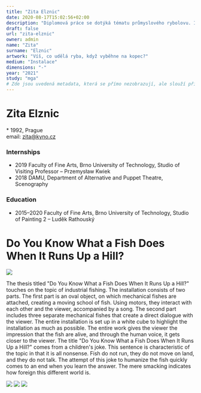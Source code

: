 ```yaml
---
title: "Zita Elznic"
date: 2020-08-17T15:02:56+02:00
description: "Diplomová práce se dotýká tématu průmyslového rybolovu. Instalace obsahuje dvě části."
draft: false
url: "zita-elznic"
owner: admin
name: "Zita"
surname: "Elznic"
artwork: "Víš, co udělá ryba, když vyběhne na kopec?"
medium: "Instalace"
dimensions: "-"
year: "2021"
study: "mga"
# Zde jsou uvedená metadata, která se přímo nezobrazují, ale slouží při generování webu - tagů pro Facebook a Twitter, atd.
---
```

# Zita Elznic
\* 1992, Prague  
email: zita@kyno.cz
 
### Internships
* 2019 Faculty of Fine Arts, Brno University of Technology, Studio of Visiting Professor – Przemysław Kwiek
* 2018 DAMU, Department of Alternative and Puppet Theatre, Scenography

### Education
* 2015–2020 Faculty of Fine Arts, Brno University of Technology, Studio of Painting 2 – Luděk Rathouský

<!-- SECTION BREAK -->
# Do You Know What a Fish Does When It Runs Up a Hill?

![](/2021/elznic/1.jpg)

The thesis titled "Do You Know What a Fish Does When It Runs Up a Hill?" touches on the topic of industrial fishing. The installation consists of two parts. The first part is an oval object, on which mechanical fishes are attached, creating a moving school of fish. Using motors, they interact with each other and the viewer, accompanied by a song. The second part includes three separate mechanical fishes that create a direct dialogue with the viewer. The entire installation is set up in a white cube to highlight the installation as much as possible. The entire work gives the viewer the impression that the fish are alive, and through the human voice, it gets closer to the viewer. The title "Do You Know What a Fish Does When It Runs Up a Hill?" comes from a children's joke. This sentence is characteristic of the topic in that it is all nonsense. Fish do not run, they do not move on land, and they do not talk. The attempt of this joke to humanize the fish quickly comes to an end when you learn the answer. The mere smacking indicates how foreign this different world is.

![](/2021/elznic/2.jpg)
![](/2021/elznic/3.jpg)
![](/2021/elznic/4.jpg)
